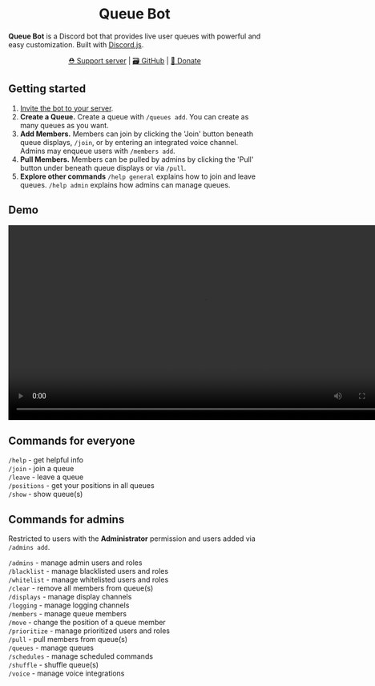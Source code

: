 <div align="center">
   <h1>Queue Bot</h1>
</div>

**Queue Bot** is a Discord bot that provides live user queues with powerful and easy customization.
Built with [Discord.js](https://discord.js.org/).

<p align="center">
  <a href="https://discord.gg/RbmfnP3">⛑️ Support server</a> | 
  <a href="https://github.com/ArrowM/Queue-Bot">🗃️ GitHub</a> | 
  <a href="https://www.buymeacoffee.com/Arroww">💖 Donate</a>
</p>

## Getting started

1. [Invite the bot to your server](https://discord.com/oauth2/authorize?client_id=679018301543677959).
2. **Create a Queue.** Create a queue with `/queues add`. You can create as many queues as you want.
3. **Add Members.** Members can join by clicking the 'Join' button beneath queue displays, `/join`, or by entering an integrated voice channel. Admins may enqueue users with `/members add`.
4. **Pull Members.** Members can be pulled by admins by clicking the 'Pull' button under beneath queue displays or via `/pull`.
5. **Explore other commands** `/help general` explains how to join and leave queues. `/help admin` explains how admins can manage queues.

## Demo

<div align="center">
   <video src="https://github.com/ArrowM/Queue-Bot/assets/42418080/157a3864-dfe9-421e-a0ba-9784b5092e64" width="778"></video>
</div>

## Commands for everyone

`/help` - get helpful info  
`/join` - join a queue  
`/leave` - leave a queue  
`/positions` - get your positions in all queues  
`/show` - show queue(s)  

## Commands for admins

Restricted to users with the **Administrator** permission and users added via `/admins add`.

`/admins` - manage admin users and roles  
`/blacklist` - manage blacklisted users and roles  
`/whitelist` - manage whitelisted users and roles  
`/clear` - remove all members from queue(s)  
`/displays` - manage display channels  
`/logging` - manage logging channels  
`/members` - manage queue members  
`/move` - change the position of a queue member  
`/prioritize` - manage prioritized users and roles  
`/pull` - pull members from queue(s)  
`/queues` - manage queues  
`/schedules` - manage scheduled commands  
`/shuffle` - shuffle queue(s)  
`/voice` - manage voice integrations  
